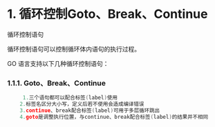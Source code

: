 # 1. 循环控制Goto、Break、Continue

循环控制语句

循环控制语句可以控制循环体内语句的执行过程。

GO 语言支持以下几种循环控制语句：

### 1.1.1. Goto、Break、Continue

```go
     1.三个语句都可以配合标签(label)使用
    2.标签名区分大小写，定义后若不使用会造成编译错误
    3.continue、break配合标签(label)可用于多层循环跳出
    4.goto是调整执行位置，与continue、break配合标签(label)的结果并不相同
```